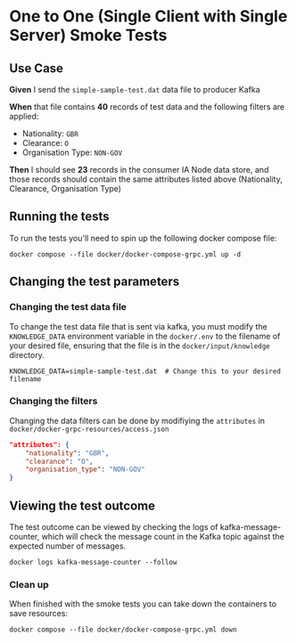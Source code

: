 # One to One (Single Client with Single Server) Smoke Tests

## Use Case

**Given** I send the `simple-sample-test.dat` data file to producer Kafka

**When** that file contains **40** records of test data and the following filters are applied:

* Nationality: `GBR`
* Clearance: `O`
* Organisation Type: `NON-GOV`

**Then** I should see **23** records in the consumer IA Node data store, and those records should contain the same
attributes listed above (Nationality, Clearance, Organisation Type)

## Running the tests

To run the tests you'll need to spin up the following docker compose file:

```shells
docker compose --file docker/docker-compose-grpc.yml up -d   
```

## Changing the test parameters

### Changing the test data file

To change the test data file that is sent via kafka, you must modify the `KNOWLEDGE_DATA` environment variable in the
`docker/.env` to the filename of your desired file, ensuring that the file is in the `docker/input/knowledge` directory.

```
KNOWLEDGE_DATA=simple-sample-test.dat  # Change this to your desired filename
```

### Changing the filters

Changing the data filters can be done by modifiying the `attributes` in `docker/docker-grpc-resources/access.json`

```json
"attributes": {
    "nationality": "GBR",
    "clearance": "O",
    "organisation_type": "NON-GOV"
}
```

## Viewing the test outcome

The test outcome can be viewed by checking the logs of kafka-message-counter, which will check the message count in the
Kafka topic against the expected number of messages.

```shell
docker logs kafka-message-counter --follow 
```

### Clean up

When finished with the smoke tests you can take down the containers to save resources:

```shell
docker compose --file docker/docker-compose-grpc.yml down
```

